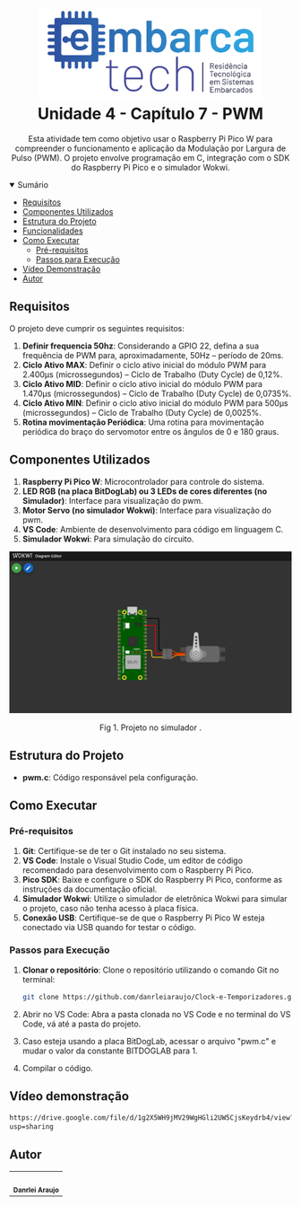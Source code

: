  <h1 align="center">
   <br>
     <img width="400px" src="https://github.com/danrleiaraujo/BitDogLab_Pwm/blob/main/src/logo.png"> 
   <br>
     Unidade 4 - Capítulo 7 - PWM
   <br>
 </h1>
 <div align="center">
 
 </div>
 
 <div align="center"> 
   
 Esta atividade tem como objetivo usar o Raspberry Pi Pico W para compreender o funcionamento e aplicação da Modulação por Largura de Pulso (PWM). O projeto envolve programação em C, integração com o SDK do Raspberry Pi Pico e o simulador Wokwi. 
 </div>
 
 <details open="open">
 <summary>Sumário</summary>
   
 - [Requisitos](#requisitos)
 - [Componentes Utilizados](#componentes-utilizados)
 - [Estrutura do Projeto](#estrutura-do-projeto)
 - [Funcionalidades](#funcionalidades)
 - [Como Executar](#como-executar)
   - [Pré-requisitos](#pré-requisitos)
   - [Passos para Execução](#passos-para-execução)
 - [Vídeo Demonstração](#vídeo-demonstração)
 - [Autor](#autor)
 
 </details>
 
 ## Requisitos
 
 O projeto deve cumprir os seguintes requisitos:
 
 1. **Definir frequencia 50hz**: Considerando a GPIO 22, defina a sua frequência de PWM para, aproximadamente, 50Hz – período de 20ms.
 2. **Ciclo Ativo MAX**: Definir o ciclo ativo inicial do módulo PWM para 2.400µs (microssegundos) – Ciclo de Trabalho (Duty Cycle) de 0,12%.
 2. **Ciclo Ativo MID**: Definir o ciclo ativo inicial do módulo PWM para 1.470µs (microssegundos) – Ciclo de Trabalho (Duty Cycle) de 0,0735%.
 2. **Ciclo Ativo MIN**: Definir o ciclo ativo inicial do módulo PWM para 500µs (microssegundos) – Ciclo de Trabalho (Duty Cycle) de 0,0025%.
 3. **Rotina movimentação Periódica**: Uma rotina para movimentação periódica do braço do servomotor entre os ângulos de 0 e 180 graus.
 
 ## Componentes Utilizados
 
 1. **Raspberry Pi Pico W**: Microcontrolador para controle do sistema.
 2. **LED RGB (na placa BitDogLab) ou 3 LEDs de cores diferentes (no Simulador)**: Interface para visualização do pwm.
 3. **Motor Servo (no simulador Wokwi)**: Interface para visualização do pwm.
 4. **VS Code**: Ambiente de desenvolvimento para código em linguagem C.
 5. **Simulador Wokwi**: Para simulação do circuito.
   <div align="center">
       <img width="800px" src="https://github.com/danrleiaraujo/BitDogLab_Pwm/blob/main/src/image.png" />
       <p>Fig 1. Projeto no simulador .</p>
    </div>
    
 ## Estrutura do Projeto
 
 - **pwm.c**: Código responsável pela configuração.
 
 ## Como Executar
 
 ### Pré-requisitos
 
 1. **Git**: Certifique-se de ter o Git instalado no seu sistema. 
 2. **VS Code**: Instale o Visual Studio Code, um editor de código recomendado para desenvolvimento com o Raspberry Pi Pico.
 3. **Pico SDK**: Baixe e configure o SDK do Raspberry Pi Pico, conforme as instruções da documentação oficial.
 4. **Simulador Wokwi**: Utilize o simulador de eletrônica Wokwi para simular o projeto, caso não tenha acesso à placa física.
 5. **Conexão USB**: Certifique-se de que o Raspberry Pi Pico W esteja conectado via USB quando for testar o código.
 
 ### Passos para Execução
 
 1. **Clonar o repositório**: Clone o repositório utilizando o comando Git no terminal:
    
    ```bash
    git clone https://github.com/danrleiaraujo/Clock-e-Temporizadores.git
    ```
 2. Abrir no VS Code: Abra a pasta clonada no VS Code e no terminal do VS Code, vá até a pasta do projeto.
 3. Caso esteja usando a placa BitDogLab, acessar o arquivo "pwm.c" e mudar o valor da constante BITDOGLAB para 1.
 4. Compilar o código.
 
 ## Vídeo demonstração
    https://drive.google.com/file/d/1g2X5WH9jMV29WgHGli2UW5CjsKeydrb4/view?usp=sharing

 ## Autor
 
 <table>
   <tr>
     <td align="center">
       <a href="https://github.com/danrleiaraujo" target="_blank">
         <img src="https://avatars.githubusercontent.com/u/44043273?v=4" width="100px;" alt=""/>
       </a>
       <br /><sub><b> Danrlei Araujo</b></sub>
     </td>
   </tr>
 </table>
 
 
